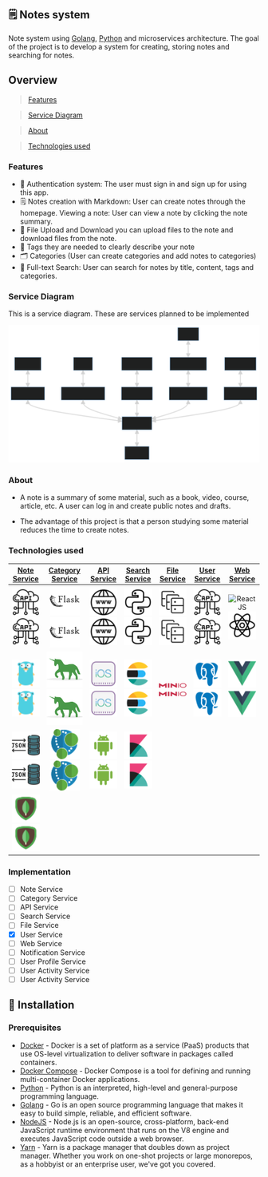 ## 🗒 Notes system
Note system using [Golang](https://go.dev), [Python](https://www.python.org) and microservices architecture. The goal of the project is to develop a system for creating, storing notes and searching for notes.

## Overview
> [Features](#features)

> [Service Diagram](#service-diagram)

> [About](#about)

> [Technologies used](#technologies-used)

### Features
- 🔐 Authentication system: The user must sign in and sign up for using this app.
- 🗒 Notes creation with Markdown: User can create notes through the homepage. Viewing a note: User can view a note by clicking the note summary.
- 📂 File Upload and Download you can upload files to the note and download files from the note.
- 🔖 Tags they are needed to clearly describe your note
- 🗂️ Categories (User can create categories and add notes to categories)
- 🔎 Full-text Search: User can search for notes by title, content, tags and categories.

### Service Diagram
This is a service diagram. These are services planned to be implemented

![Diagram](assets/diagram.svg)

### About
* A note is a summary of some material, such as a book, video, course, article, etc. A user can log in and create public notes and drafts.

* The advantage of this project is that a person studying some material reduces the time to create notes.

### Technologies used
| [Note Service](https://github.com/temirovazat/notes-system/note_service) | [Category Service](https://github.com/temirovazat/notes-system/category_service) | [API Service](https://github.com/temirovazat/notes-system/api_service) | [Search Service](https://github.com/temirovazat/notes-system) | [File Service](https://github.com/temirovazat/notes-system/file_service) | [User Service](https://github.com/temirovazat/notes-system/user_service) | [Web Service]() |
| :-------------: | :-------------: | :-------------: | :-------------: | :-------------: | :-------------: | :-------------: |
| ![RestAPI](assets/icons8-api-64.png#gh-light-mode-only)![RestAPI](assets/icons8-api-64.png#gh-dark-mode-only) | ![Flask](assets/icons8-flask-96.png#gh-light-mode-only)![Flask](assets/icons8-flask-96.png#gh-dark-mode-only)  | ![WWW](assets/icons8-www-64.png#gh-light-mode-only)![WWW](assets/icons8-www-64.png#gh-dark-mode-only) | ![Python](assets/icons8-python-100.png#gh-light-mode-only)![Python](assets/icons8-python-100.png#gh-dark-mode-only) | ![s3](assets/icons8-s3-servers-64.png#gh-light-mode-only)![s3](assets/icons8-s3-servers-64.png#gh-dark-mode-only) | ![RestAPI](assets/icons8-api-64.png#gh-light-mode-only)![RestAPI](assets/icons8-api-64.png#gh-dark-mode-only) | ![React JS](assets/iicons8-react.png#gh-light-mode-only)![React JS](assets/icons8-react.png#gh-dark-mode-only) |
| ![Golang](assets/icons8-golang-48.png#gh-light-mode-only)![Golang](assets/icons8-golang-48.png#gh-dark-mode-only) | ![Gunicorn](assets/gunicorn-logo.svg#gh-light-mode-only)![Gunicorn](assets/gunicorn-logo.svg#gh-dark-mode-only) | ![IOS](assets/icons8-ios.png#gh-light-mode-only)![IOS](assets/icons8-ios.png#gh-dark-mode-only) | ![ELK](assets/icons8-elasticsearch.png#gh-light-mode-only)![ELK](assets/icons8-elasticsearch.png#gh-dark-mode-only) | ![MINIO](assets/MINIO_wordmark.png#gh-light-mode-only)![MINIO](assets/MINIO_wordmark.png#gh-dark-mode-only) | ![Postgres](assets/icons8-postgresql.png#gh-light-mode-only)![Postgres](assets/icons8-postgresql.png#gh-dark-mode-only)  | ![Vue JS](assets/icons8-vue.png#gh-light-mode-only)![Vue JS](assets/icons8-vue.png#gh-dark-mode-only) |
| ![JSON](assets/icons8-json.png#gh-light-mode-only)![JSON](assets/icons8-json.png#gh-dark-mode-only) | ![Neo4j](assets/icons8-neo4j.png#gh-light-mode-only)![Neo4j](assets/icons8-neo4j.png#gh-dark-mode-only) | ![Android](assets/icons8-android.png#gh-light-mode-only)![Android](assets/icons8-android.png#gh-dark-mode-only) |  ![Kibana](assets/icons8-kibana-96.png#gh-light-mode-only)![Kibana](assets/icons8-kibana-96.png#gh-dark-mode-only)| | | |
| ![Golang](assets/icons8-mongodb-48.png#gh-light-mode-only)![Golang](assets/icons8-mongodb-48.png#gh-dark-mode-only) |  |  |  |  | |  |

### Implementation
* [ ] Note Service
* [ ] Category Service
* [ ] API Service
* [ ] Search Service
* [ ] File Service
* [x] User Service
* [ ] Web Service
* [ ] Notification Service
* [ ] User Profile Service
* [ ] User Activity Service
* [ ] User Activity Service

## 🚀 Installation

### Prerequisites
* [Docker](https://www.docker.com/products/docker-desktop) - Docker is a set of platform as a service (PaaS) products that use OS-level virtualization to deliver software in packages called containers.
* [Docker Compose](https://docs.docker.com/compose/install/) - Docker Compose is a tool for defining and running multi-container Docker applications.
* [Python](https://www.python.org/downloads/) - Python is an interpreted, high-level and general-purpose programming language.
* [Golang](https://golang.org/dl/) - Go is an open source programming language that makes it easy to build simple, reliable, and efficient software.
* [NodeJS](https://nodejs.org/en/download/) - Node.js is an open-source, cross-platform, back-end JavaScript runtime environment that runs on the V8 engine and executes JavaScript code outside a web browser.
* [Yarn](https://classic.yarnpkg.com/en/docs/install/#windows-stable) - Yarn is a package manager that doubles down as project manager. Whether you work on one-shot projects or large monorepos, as a hobbyist or an enterprise user, we've got you covered.

